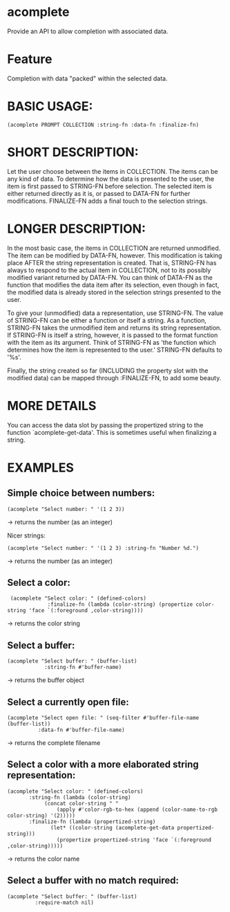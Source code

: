 # acomplete
Provide an API to allow completion with associated data.

# Feature
Completion with data "packed" within the selected data.

# BASIC USAGE:

```
(acomplete PROMPT COLLECTION :string-fn :data-fn :finalize-fn)
```

# SHORT DESCRIPTION:

Let the user choose between the items in COLLECTION. The items can
be any kind of data. To determine how the data is presented to the
user, the item is first passed to STRING-FN before selection. The
selected item is either returned directly as it is, or passed to
DATA-FN for further modifications. FINALIZE-FN adds a final touch
to the selection strings.

# LONGER DESCRIPTION:

In the most basic case, the items in COLLECTION are returned
unmodified. The item can be modified by DATA-FN, however. This
modification is taking place AFTER the string representation is
created. That is, STRING-FN has always to respond to the actual
item in COLLECTION, not to its possibly modified variant returned
by DATA-FN. You can think of DATA-FN as the function that modifies
the data item after its selection, even though in fact, the
modified data is already stored in the selection strings presented
to the user.

To give your (unmodified) data a representation, use STRING-FN. The
value of STRING-FN can be either a function or itself a string. As
a function, STRING-FN takes the unmodified item and returns its
string representation. If STRING-FN is itself a string, however, it
is passed to the format function with the item as its argument.
Think of STRING-FN as 'the function which determines how the item
is represented to the user.' STRING-FN defaults to '%s'.

Finally, the string created so far (INCLUDING the property slot
with the modified data) can be mapped through :FINALIZE-FN, to add
some beauty.

# MORE DETAILS

You can access the data slot by passing the propertized string to
the function `acomplete-get-data'. This is sometimes useful when
finalizing a string.

# EXAMPLES

## Simple choice between numbers:

```
(acomplete "Select number: " '(1 2 3))
```
-> returns the number (as an integer)

Nicer strings:

```
(acomplete "Select number: " '(1 2 3) :string-fn "Number %d.")
```
-> returns the number (as an integer)

## Select a color:

```
 (acomplete "Select color: " (defined-colors)
             :finalize-fn (lambda (color-string) (propertize color-string 'face `(:foreground ,color-string))))
```

-> returns the color string

## Select a buffer:

```
(acomplete "Select buffer: " (buffer-list)
            :string-fn #'buffer-name)
```
 -> returns the buffer object

## Select a currently open file:

```
(acomplete "Select open file: " (seq-filter #'buffer-file-name (buffer-list))
          :data-fn #'buffer-file-name)
```
-> returns the complete filename

## Select a color with a more elaborated string representation:

```
(acomplete "Select color: " (defined-colors)
	   :string-fn (lambda (color-string)
			(concat color-string " "
				(apply #'color-rgb-to-hex (append (color-name-to-rgb color-string) '(2)))))
	   :finalize-fn (lambda (propertized-string)
			  (let* ((color-string (acomplete-get-data propertized-string)))
			    (propertize propertized-string 'face `(:foreground ,color-string)))))
```
-> returns the color name

## Select a buffer with no match required:

```
(acomplete "Select buffer: " (buffer-list)
	     :require-match nil)
```
